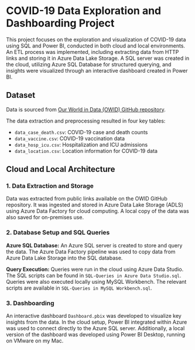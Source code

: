 # COVID-19 Data Exploration and Dashboarding Project

This project focuses on the exploration and visualization of COVID-19 data using SQL and Power BI, conducted in both cloud and local environments. An ETL process was implemented, including extracting data from HTTP links and storing it in Azure Data Lake Storage. A SQL server was created in the cloud, utilizing Azure SQL Database for structured querying, and insights were visualized through an interactive dashboard created in Power BI.

## Dataset
Data is sourced from [Our World in Data (OWID) GitHub repository](https://github.com/owid/covid-19-data/tree/master/public/data). 

The data extraction and preprocessing resulted in four key tables:

- ``data_case_death.csv``: COVID-19 case and death counts
- ``data_vaccine.csv``: COVID-19 vaccination data
- ``data_hosp_icu.csv``: Hospitalization and ICU admissions
- ``data_location.csv``: Location information for COVID-19 data

## Cloud and Local Architecture

### 1. Data Extraction and Storage
   
Data was extracted from public links available on the OWID GitHub repository. It was ingested and stored in Azure Data Lake Storage (ADLS) using Azure Data Factory for cloud computing. A local copy of the data was also saved for on-premises use.

### 2. Database Setup and SQL Queries

**Azure SQL Database:** An Azure SQL server is created to store and query the data. The Azure Data Factory pipeline was used to copy data from Azure Data Lake Storage into the SQL database.

**Query Execution:**
Queries were run in the cloud using Azure Data Studio. The SQL scripts can be found in ``SQL-Queries in Azure Data Studio.sql``. Queries were also executed locally using MySQL Workbench. The relevant scripts are available in ``SQL-Queries in MySQL Workbench.sql``.

### 3. Dashboarding

An interactive dashboard ``Dashboard.pbix`` was developed to visualize key insights from the data. In the cloud setup, Power BI integrated within Azure was used to connect directly to the Azure SQL server. Additionally, a local version of the dashboard was developed using Power BI Desktop, running on VMware on my Mac. 

